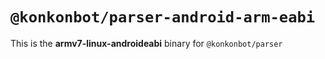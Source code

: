 # `@konkonbot/parser-android-arm-eabi`

This is the **armv7-linux-androideabi** binary for `@konkonbot/parser`
